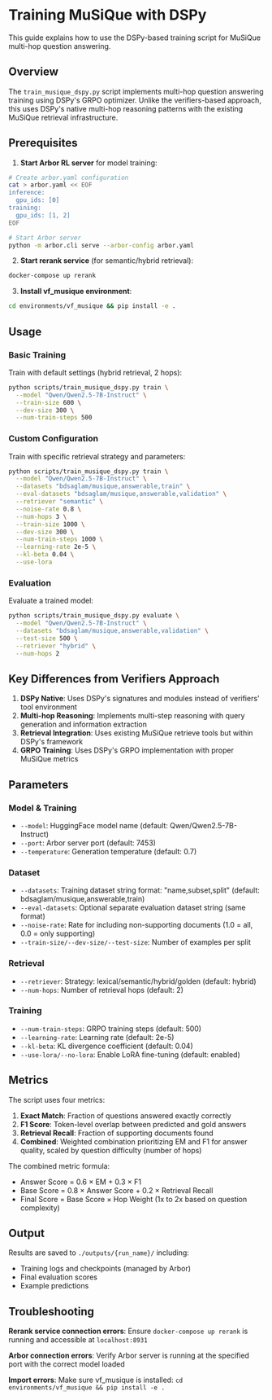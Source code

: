 # Training MuSiQue with DSPy

This guide explains how to use the DSPy-based training script for MuSiQue multi-hop question answering.

## Overview

The `train_musique_dspy.py` script implements multi-hop question answering training using DSPy's GRPO optimizer. Unlike the verifiers-based approach, this uses DSPy's native multi-hop reasoning patterns with the existing MuSiQue retrieval infrastructure.

## Prerequisites

1. **Start Arbor RL server** for model training:
```bash
# Create arbor.yaml configuration
cat > arbor.yaml << EOF
inference:
  gpu_ids: [0]
training:
  gpu_ids: [1, 2]
EOF

# Start Arbor server
python -m arbor.cli serve --arbor-config arbor.yaml
```

2. **Start rerank service** (for semantic/hybrid retrieval):
```bash
docker-compose up rerank
```

3. **Install vf_musique environment**:
```bash
cd environments/vf_musique && pip install -e .
```

## Usage

### Basic Training

Train with default settings (hybrid retrieval, 2 hops):

```bash
python scripts/train_musique_dspy.py train \
  --model "Qwen/Qwen2.5-7B-Instruct" \
  --train-size 600 \
  --dev-size 300 \
  --num-train-steps 500
```

### Custom Configuration

Train with specific retrieval strategy and parameters:

```bash
python scripts/train_musique_dspy.py train \
  --model "Qwen/Qwen2.5-7B-Instruct" \
  --datasets "bdsaglam/musique,answerable,train" \
  --eval-datasets "bdsaglam/musique,answerable,validation" \
  --retriever "semantic" \
  --noise-rate 0.8 \
  --num-hops 3 \
  --train-size 1000 \
  --dev-size 300 \
  --num-train-steps 1000 \
  --learning-rate 2e-5 \
  --kl-beta 0.04 \
  --use-lora
```

### Evaluation

Evaluate a trained model:

```bash
python scripts/train_musique_dspy.py evaluate \
  --model "Qwen/Qwen2.5-7B-Instruct" \
  --datasets "bdsaglam/musique,answerable,validation" \
  --test-size 500 \
  --retriever "hybrid" \
  --num-hops 2
```

## Key Differences from Verifiers Approach

1. **DSPy Native**: Uses DSPy's signatures and modules instead of verifiers' tool environment
2. **Multi-hop Reasoning**: Implements multi-step reasoning with query generation and information extraction
3. **Retrieval Integration**: Uses existing MuSiQue retrieve tools but within DSPy's framework
4. **GRPO Training**: Uses DSPy's GRPO implementation with proper MuSiQue metrics

## Parameters

### Model & Training
- `--model`: HuggingFace model name (default: Qwen/Qwen2.5-7B-Instruct)
- `--port`: Arbor server port (default: 7453)
- `--temperature`: Generation temperature (default: 0.7)

### Dataset
- `--datasets`: Training dataset string format: "name,subset,split" (default: bdsaglam/musique,answerable,train)
- `--eval-datasets`: Optional separate evaluation dataset string (same format)
- `--noise-rate`: Rate for including non-supporting documents (1.0 = all, 0.0 = only supporting)
- `--train-size/--dev-size/--test-size`: Number of examples per split

### Retrieval
- `--retriever`: Strategy: lexical/semantic/hybrid/golden (default: hybrid)
- `--num-hops`: Number of retrieval hops (default: 2)

### Training
- `--num-train-steps`: GRPO training steps (default: 500)
- `--learning-rate`: Learning rate (default: 2e-5)
- `--kl-beta`: KL divergence coefficient (default: 0.04)
- `--use-lora/--no-lora`: Enable LoRA fine-tuning (default: enabled)

## Metrics

The script uses four metrics:
1. **Exact Match**: Fraction of questions answered exactly correctly
2. **F1 Score**: Token-level overlap between predicted and gold answers
3. **Retrieval Recall**: Fraction of supporting documents found
4. **Combined**: Weighted combination prioritizing EM and F1 for answer quality, scaled by question difficulty (number of hops)

The combined metric formula:
- Answer Score = 0.6 × EM + 0.3 × F1  
- Base Score = 0.8 × Answer Score + 0.2 × Retrieval Recall
- Final Score = Base Score × Hop Weight (1x to 2x based on question complexity)

## Output

Results are saved to `./outputs/{run_name}/` including:
- Training logs and checkpoints (managed by Arbor)
- Final evaluation scores
- Example predictions

## Troubleshooting

**Rerank service connection errors**: Ensure `docker-compose up rerank` is running and accessible at `localhost:8931`

**Arbor connection errors**: Verify Arbor server is running at the specified port with the correct model loaded

**Import errors**: Make sure vf_musique is installed: `cd environments/vf_musique && pip install -e .`
